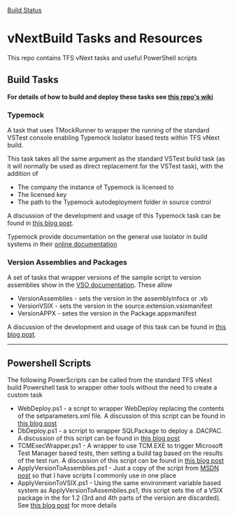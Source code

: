 [Build Status](https://richardfennell.visualstudio.com/DefaultCollection/_apis/public/build/definitions/670b3a60-2021-47ab-a88b-d76ebd888a2f/12/badge)
# vNextBuild Tasks and Resources

This repo contains TFS vNext tasks and useful PowerShell scripts

## Build Tasks ##

**For details of how to build and deploy these tasks see [this repo's wiki](https://github.com/rfennell/vNextBuild/wiki)**

### Typemock ###
A task that uses TMockRunner to wrapper the running of the standard VSTest console enabling Typemock Isolator based tests within TFS vNext build.
 
This task takes all the same argument as the standard VSTest build task (as it will normally be used as direct replacement for the VSTest task), with the addition of

- The company the instance of Typemock is licensed to
- The licensed key
- The path to the Typemock autodeployment folder in source control

A discussion of the development and usage of this Typemock task can be found in [this blog post](http://blogs.blackmarble.co.uk/blogs/rfennell/post/2015/09/08/Running-Typemock-Isolator-based-tests-in-TFS-vNext-build.aspx).

Typemock provide documentation on the general use Isolator in build systems in their [online documentation](http://www.typemock.com/docs?book=Isolator&page=Documentation%2FHtmlDocs%2Fintegratingwiththeserver.htm) 

### Version Assemblies and Packages ###
A set of tasks that wrapper versions of the sample script to version assemblies show in the [VSO documentation](https://msdn.microsoft.com/Library/vs/alm/Build/scripts/index
). These allow 

- VersionAssemblies - sets the version in the assemblyinfocs or .vb
- VersionVSIX - sets the version in the source.extension.vsixmanifest
- VersionAPPX - setes the version in the Package.appxmanifest

A discussion of the development and usage of this task can be found in [this blog post](http://blogs.blackmarble.co.uk/blogs/rfennell/post/2015/11/17/Why-you-need-to-use-vNext-build-tasks-to-share-scripts-between-builds.aspx).

----------

## Powershell Scripts ##
The following PowerScripts can be called from the standard TFS vNext build Powershell task to wrapper other tools without the need to create a custom task
 
- WebDeploy.ps1 - a script to wrapper WebDeploy replacing the contents of the setparameters.xml file. A discussion of this script can be found in [this blog post](http://blogs.blackmarble.co.uk/blogs/rfennell/post/2015/08/21/Using-Release-Management-vNext-templates-when-you-dont-want-to-use-DSC-scripts-A-better-script.aspx)
- DbDeploy.ps1 - a scrript to wrapper SQLPackage to deploy a .DACPAC. A discussion of this script can be found in [this blog post](http://blogs.blackmarble.co.uk/blogs/rfennell/post/2015/06/18/Using-Release-Management-vNext-templates-when-you-dont-want-to-use-DSC-scripts.aspx)
- TCMExecWrapper.ps1 - A wrapper to use TCM.EXE to trigger Microsoft Test Manager based tests, then setting a build tag based on the results of the test run. A discussion of this script can be found in [this blog post](http://blogs.blackmarble.co.uk/blogs/rfennell/post/2015/08/28/An-alternative-to-setting-a-build-quality-on-a-TFS-vNext-build.aspx)
- ApplyVersionToAssemblies.ps1 - Just a copy of the script from [MSDN post](https://msdn.microsoft.com/Library/vs/alm/Build/scripts/index) so that I have scripts I commonly use in one place
- ApplyVersionToVSIX.ps1 - Using the same environment variable based system as ApplyVersionToAssemblies.ps1, this script sets the of a VSIX package in the for 1.2 (3rd and 4th parts of the version are discarded). See [this blog post](http://blogs.blackmarble.co.uk/blogs/rfennell/post/2015/11/10/Versioning-a-VSIX-package-as-part-of-the-TFS-vNext-build-(when-the-source-is-on-GitHub).aspx) for more details
